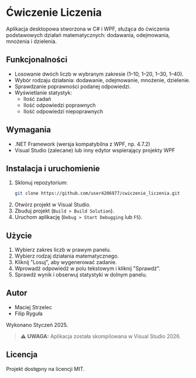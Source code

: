# Ćwiczenie Liczenia

Aplikacja desktopowa stworzona w C# i WPF, służąca do ćwiczenia podstawowych działań matematycznych: dodawania, odejmowania, mnożenia i dzielenia.

## Funkcjonalności

- Losowanie dwóch liczb w wybranym zakresie (1–10, 1–20, 1–30, 1–40).
- Wybór rodzaju działania: dodawanie, odejmowanie, mnożenie, dzielenie.
- Sprawdzanie poprawności podanej odpowiedzi.
- Wyświetlanie statystyk:
  - Ilość zadań
  - Ilość odpowiedzi poprawnych
  - Ilość odpowiedzi niepoprawnych

## Wymagania

- .NET Framework (wersja kompatybilna z WPF, np. 4.7.2)
- Visual Studio (zalecane) lub inny edytor wspierający projekty WPF

## Instalacja i uruchomienie

1. Sklonuj repozytorium:
   ```bash
   git clone https://github.com/user4206977/cwiczenie_liczenia.git

2. Otwórz projekt w Visual Studio.
3. Zbuduj projekt (`Build > Build Solution`).
4. Uruchom aplikację (`Debug > Start Debugging` lub `F5`).

## Użycie

1. Wybierz zakres liczb w prawym panelu.
2. Wybierz rodzaj działania matematycznego.
3. Kliknij "Losuj", aby wygenerować zadanie.
4. Wprowadź odpowiedź w polu tekstowym i kliknij "Sprawdź".
5. Sprawdź wynik i obserwuj statystyki w dolnym panelu.

## Autor

* Maciej Strzelec
* Filip Ryguła

Wykonano Styczeń 2025.

> ⚠️ **UWAGA:** Aplikacja została skompilowana w Visual Studio 2026.

## Licencja

Projekt dostępny na licencji MIT.

